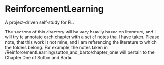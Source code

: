 # ReinforcementLearning
A project-driven self-study for RL.

The sections of this directory will be very heavily based on literature, and I will try to annotate each chapter with a set of notes that I have taken.
Please note, that this work is not mine, and I am referencing the literature to which the folders belong.  For example, the notes taken in /ReinforcementLearning/sutton_and_barto/chapter_one/ will pertain to the Chapter One of Sutton and Barto.
